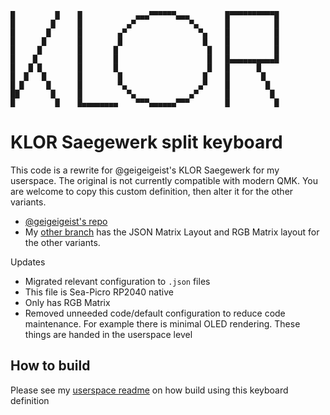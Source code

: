 ```text
█         █    █            ▄▄▄▀▀▀▀▀▀▄▄▄        █▀▀▀▀▀▀▀▀▀▀█
█        █     █          ▄▀            ▀▄      █          █
█       █      █        ▄▀                ▀▄    █          █
█      █       █        █                  █    █          █
█     █        █       █                    █   █          █
█    █         █       █                    █   █▄▄▄▄▄▄▄▄▄▄█
█   █ █        █       █                    █   █      █
█  █   █       █        █                  █    █       █
█ █     █      █        ▀▄                ▄▀    █        █
██       █     █          ▀▄            ▄▀      █         █
█         █    █▄▄▄▄▄▄▄▄    ▀▀▀▄▄▄▄▄▄▀▀▀        █          █
```

# KLOR Saegewerk split keyboard

This code is a rewrite for @geigeigeist's KLOR Saegewerk for my userspace. The original is not currently compatible with modern QMK. You are welcome to copy this custom definition, then alter it for the other variants.

- [@geigeigeist's repo](https://github.com/GEIGEIGEIST/qmk-config-klor)
- My [other branch](https://github.com/t4corun/qmk_userspace/tree/mouse_usability/keyboards/klor) has the JSON Matrix Layout and RGB Matrix layout for the other variants.

Updates

- Migrated relevant configuration to `.json` files
- This file is Sea-Picro RP2040 native
- Only has RGB Matrix
- Removed unneeded code/default configuration to reduce code maintenance. For example there is minimal OLED rendering. These things are handed in the userspace level

## How to build

Please see my [userspace readme](../../../README.md) on how build using this keyboard definition
